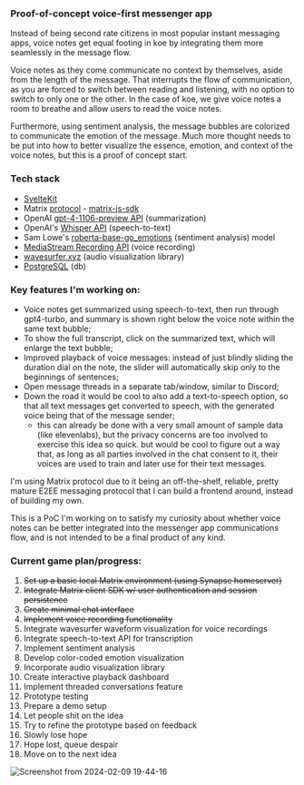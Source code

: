 ### Proof-of-concept voice-first messenger app
Instead of being second rate citizens in most popular instant messaging apps, voice notes get equal footing in koe by integrating them more seamlessly in the message flow. 

Voice notes as they come communicate no context by themselves, aside from the length of the message. That interrupts the flow of communication, as you are forced to switch between reading and listening, with no option to switch to only one or the other. In the case of koe, we give voice notes a room to breathe and allow users to read the voice notes. 

Furthermore, using sentiment analysis, the message bubbles are colorized to communicate the emotion of the message. Much more thought needs to be put into how to better visualize the essence, emotion, and context of the voice notes, but this is a proof of concept start.

### Tech stack
- [SvelteKit](https://kit.svelte.dev/)
- Matrix [protocol](https://spec.matrix.org/latest/) - [matrix-js-sdk](https://github.com/matrix-org/matrix-js-sdk)
- OpenAI [gpt-4-1106-preview API](https://platform.openai.com/docs/models/gpt-4-and-gpt-4-turbo) (summarization)
- OpenAI's [Whisper API](https://github.com/openai/whisper) (speech-to-text)
- Sam Lowe's [roberta-base-go_emotions](https://huggingface.co/SamLowe/roberta-base-go_emotions) (sentiment analysis) model
- [MediaStream Recording API](https://developer.mozilla.org/en-US/docs/Web/API/MediaStream_Recording_API) (voice recording)
- [wavesurfer.xyz](https://wavesurfer.xyz/) (audio visualization library)
- [PostgreSQL](https://www.postgresql.org/docs/) (db)

### Key features I'm working on:
- Voice notes get summarized using speech-to-text, then run through gpt4-turbo, and summary is shown right below the voice note within the same text bubble;
- To show the full transcript, click on the summarized text, which will enlarge the text bubble;
- Improved playback of voice messages: instead of just blindly sliding the duration dial on the note, the slider will automatically skip only to the beginnings of sentences;
- Open message threads in a separate tab/window, similar to Discord;
- Down the road it would be cool to also add a text-to-speech option, so that all text messages get converted to speech, with the generated voice being that of the message sender;
    - this can already be done with a very small amount of sample data (like elevenlabs), but the privacy concerns are too involved to exercise this idea so quick. but would be cool to figure out a way that, as long as all parties involved in the chat consent to it, their voices are used to train and later use for their text messages.

I'm using Matrix protocol due to it being an off-the-shelf, reliable, pretty mature E2EE messaging protocol that I can build a frontend around, instead of building my own.

This is a PoC I'm working on to satisfy my curiosity about whether voice notes can be better integrated into the messenger app communications flow, and is not intended to be a final product of any kind.

### Current game plan/progress:
1. ~~Set up a basic local Matrix environment (using Synapse homeserver)~~
2. ~~Integrate Matrix client SDK w/ user authentication and session persistence~~
3. ~~Create minimal chat interface~~
4. ~~Implement voice recording functionality~~
5. Integrate wavesurfer waveform visualization for voice recordings
6. Integrate speech-to-text API for transcription
7. Implement sentiment analysis
8. Develop color-coded emotion visualization
9. Incorporate audio visualization library
10. Create interactive playback dashboard
11. Implement threaded conversations feature
12. Prototype testing
13. Prepare a demo setup
14. Let people shit on the idea
15. Try to refine the prototype based on feedback
16. Slowly lose hope
17. Hope lost, queue despair
18. Move on to the next idea

![Screenshot from 2024-02-09 19-44-16](https://github.com/FifthRooter/koe/assets/22204845/3eee6ca3-eede-47c3-b054-4b1ad3b81cf5)



